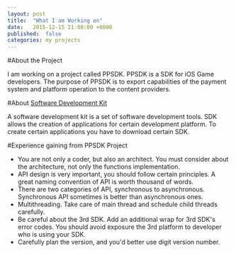 ```yaml
---
layout: post
title:  "What I am Working on"
date:   2015-12-15 21:08:00 +0800
published:  false
categories: my projects
---
```



#About the Project

I am working on a project called PPSDK. PPSDK is a SDK for iOS Game developers. The purpose of PPSDK is to export capabilities of the payment system and platform operation to the content providers.

#About [Software Development Kit](https://en.wikipedia.org/wiki/Software_development_kit) 

A software development kit is a set of software development tools. SDK allows the creation of applications for certain development platform. To create certain applications you have to download certain SDK.

#Experience gaining from PPSDK Project

- You are not only a coder, but also an architect. You must consider about the architecture, not only the functions implementation.
- API design is very important, you should follow certain principles. A great naming convention of API is worth thousand of words.
- There are two categories of API, synchronous to asynchronous. Synchronous API sometimes is better than asynchronous ones.
- Multithreading. Take care of main thread and schedule child threads carefully.
- Be careful about the 3rd SDK. Add an additional wrap for 3rd SDK's error codes. You should avoid exposure the 3rd platform to developer who is using your SDK.
- Carefully plan the version, and you'd better use digit version number.

